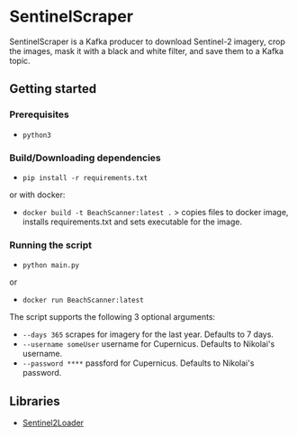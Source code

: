 # SentinelScraper

SentinelScraper is a Kafka producer to download Sentinel-2 imagery, crop the images, mask it with a black and white filter, and save them to a Kafka topic.

## Getting started

### Prerequisites

- `python3`

### Build/Downloading dependencies

- `pip install -r requirements.txt`

or with docker:

- `docker build -t BeachScanner:latest .` > copies files to docker image, installs requirements.txt and sets executable for the image.

### Running the script

- `python main.py`

or

- `docker run BeachScanner:latest`

The script supports the following 3 optional arguments:

- `--days 365` scrapes for imagery for the last year. Defaults to 7 days.
- `--username someUser` username for Cupernicus. Defaults to Nikolai's username.
- `--password ****` passford for Cupernicus. Defaults to Nikolai's password.

## Libraries

- [Sentinel2Loader](https://github.com/flaviostutz/sentinelloader)
